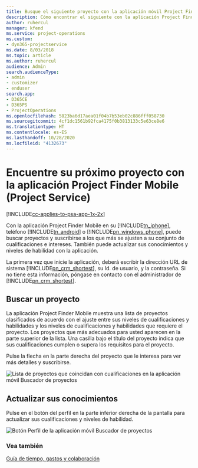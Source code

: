 ```yaml
---
title: Busque el siguiente proyecto con la aplicación móvil Project Finder Mobile
description: Cómo encontrar el siguiente con la aplicación Project Finder Mobile  para Project Service
author: ruhercul
manager: kfend
ms.service: project-operations
ms.custom:
- dyn365-projectservice
ms.date: 8/03/2018
ms.topic: article
ms.author: ruhercul
audience: Admin
search.audienceType:
- admin
- customizer
- enduser
search.app:
- D365CE
- D365PS
- ProjectOperations
ms.openlocfilehash: 5823ba6d17aea01f04b7b53eb02c886fff058730
ms.sourcegitcommit: 4cf1dc1561b92fca4175f0b3813133c5e63ce8e6
ms.translationtype: HT
ms.contentlocale: es-ES
ms.lasthandoff: 10/28/2020
ms.locfileid: "4132673"
---
```

# <a name="find-your-next-project-with-the-project-finder-mobile-app-project-service"></a>Encuentre su próximo proyecto con la aplicación Project Finder Mobile (Project Service)

[!INCLUDE[cc-applies-to-psa-app-1x-2x](../includes/cc-applies-to-psa-app-1x-2x.md)]

Con la aplicación Project Finder Mobile en su [!INCLUDE[tn_iphone](../includes/tn-iphone.md)], teléfono [!INCLUDE[tn_android](../includes/tn-android.md)] o [!INCLUDE[pn_windows_phone](../includes/pn-windows-phone.md)], puede buscar proyectos y suscribirse a los que más se ajusten a su conjunto de cualificaciones e intereses. También puede actualizar sus conocimientos y niveles de habilidad con la aplicación.  
  
 La primera vez que inicie la aplicación, deberá escribir la dirección URL de sistema [!INCLUDE[pn_crm_shortest](../includes/pn-crm-shortest.md)], su Id. de usuario, y la contraseña. Si no tiene esta información, póngase en contacto con el administrador de [!INCLUDE[pn_crm_shortest](../includes/pn-crm-shortest.md)].  
  
## <a name="find-a-project"></a>Buscar un proyecto  
 La aplicación Project Finder Mobile muestra una lista de proyectos clasificados de acuerdo con el ajuste entre sus niveles de cualificaciones y habilidades y los niveles de cualificaciones y habilidades que requiere el proyecto. Los proyectos que más adecuados para usted aparecen en la parte superior de la lista. Una casilla bajo el título del proyecto indica que sus cualificaciones cumplen o supera los requisitos para el proyecto.  
  
 Pulse la flecha en la parte derecha del proyecto que le interesa para ver más detalles y suscribirse.  
  
 ![Lista de proyectos que coincidan con cualificaciones en la aplicación móvil Buscador de proyectos](../psa/media/project-service-project-finder-list.png "Lista de proyectos que coincidan con cualificaciones en la aplicación móvil Buscador de proyectos")  
  
## <a name="update-your-skills"></a>Actualizar sus conocimientos  
 Pulse en el botón del perfil en la parte inferior derecha de la pantalla para actualizar sus cualificaciones y niveles de habilidad.  
  
 ![Botón Perfil de la aplicación móvil Buscador de proyectos](../psa/media/project-service-project-finder-profile.png "Botón Perfil de la aplicación móvil Buscador de proyectos")  
  
### <a name="see-also"></a>Vea también  
 [Guía de tiempo, gastos y colaboración](../psa/time-expense-collaboration-guide.md)
